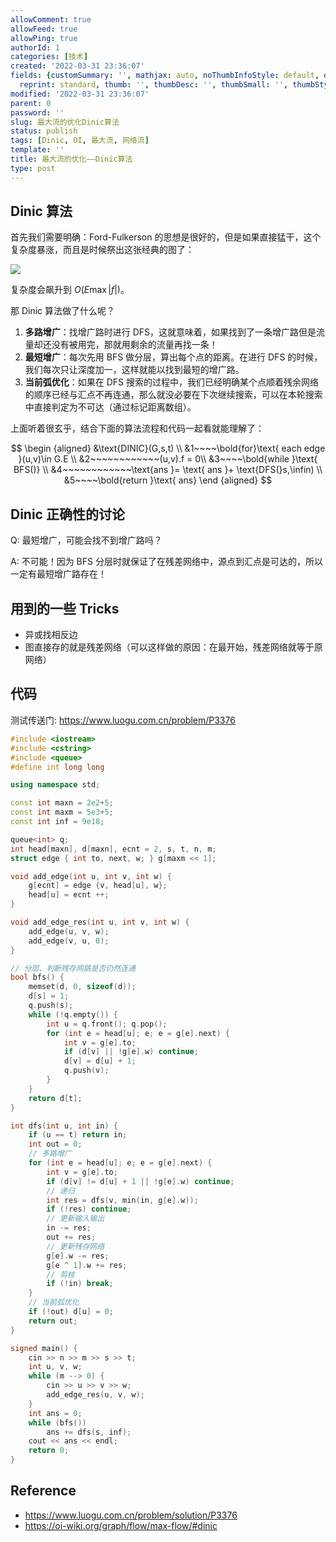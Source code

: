 ```yaml
---
allowComment: true
allowFeed: true
allowPing: true
authorId: 1
categories: [技术]
created: '2022-03-31 23:36:07'
fields: {customSummary: '', mathjax: auto, noThumbInfoStyle: default, outdatedNotice: 'no',
  reprint: standard, thumb: '', thumbDesc: '', thumbSmall: '', thumbStyle: default}
modified: '2022-03-31 23:36:07'
parent: 0
password: ''
slug: 最大流的优化Dinic算法
status: publish
tags: [Dinic, OI, 最大流, 网络流]
template: ''
title: 最大流的优化——Dinic算法
type: post
---
```

## Dinic 算法

首先我们需要明确：Ford-Fulkerson 的思想是很好的，但是如果直接猛干，这个复杂度暴涨，而且是时候祭出这张经典的图了：

![](https://cdn.jsdelivr.net/gh/JeffersonQin/blog-asset@latest/usr/picgo/20220331233851.png)

复杂度会飙升到 $O(E\max |f|)$。

那 Dinic 算法做了什么呢？

1. **多路增广**：找增广路时进行 DFS，这就意味着，如果找到了一条增广路但是流量却还没有被用完，那就用剩余的流量再找一条！
2. **最短增广**：每次先用 BFS 做分层，算出每个点的距离。在进行 DFS 的时候，我们每次只让深度加一，这样就能以找到最短的增广路。
3. **当前弧优化**：如果在 DFS 搜索的过程中，我们已经明确某个点顺着残余网络的顺序已经与汇点不再连通，那么就没必要在下次继续搜索，可以在本轮搜索中直接判定为不可达（通过标记距离数组）。

上面听着很玄乎，结合下面的算法流程和代码一起看就能理解了：

$$
\begin {aligned}
&\text{DINIC}(G,s,t) \\
&1~~~~\bold{for}\text{ each edge }(u,v)\in G.E \\
&2~~~~~~~~~~~~(u,v).f = 0\\
&3~~~~\bold{while }\text{ BFS()} \\
&4~~~~~~~~~~~~\text{ans }= \text{ ans }+ \text{DFS(}s,\infin) \\
&5~~~~\bold{return }\text{ ans}
\end {aligned}
$$

## Dinic 正确性的讨论

Q: 最短增广，可能会找不到增广路吗？

A: 不可能！因为 BFS 分层时就保证了在残差网络中，源点到汇点是可达的，所以一定有最短增广路存在！

## 用到的一些 Tricks

* 异或找相反边
* 图直接存的就是残差网络（可以这样做的原因：在最开始，残差网络就等于原网络）

## 代码

测试传送门: https://www.luogu.com.cn/problem/P3376

```c++
#include <iostream>
#include <cstring>
#include <queue>
#define int long long

using namespace std;

const int maxn = 2e2+5;
const int maxm = 5e3+5;
const int inf = 9e18;

queue<int> q;
int head[maxn], d[maxn], ecnt = 2, s, t, n, m;
struct edge { int to, next, w; } g[maxm << 1];

void add_edge(int u, int v, int w) {
	g[ecnt] = edge {v, head[u], w};
	head[u] = ecnt ++;
}

void add_edge_res(int u, int v, int w) {
	add_edge(u, v, w);
	add_edge(v, u, 0);
}

// 分层、判断残存网路是否仍然连通
bool bfs() {
	memset(d, 0, sizeof(d));
	d[s] = 1;
	q.push(s);
	while (!q.empty()) {
		int u = q.front(); q.pop();
		for (int e = head[u]; e; e = g[e].next) {
			int v = g[e].to;
			if (d[v] || !g[e].w) continue;
			d[v] = d[u] + 1;
			q.push(v);
		}
	}
	return d[t];
}

int dfs(int u, int in) {
	if (u == t) return in;
	int out = 0;
	// 多路增广
	for (int e = head[u]; e; e = g[e].next) {
		int v = g[e].to;
		if (d[v] != d[u] + 1 || !g[e].w) continue;
		// 递归
		int res = dfs(v, min(in, g[e].w));
		if (!res) continue;
		// 更新输入输出
		in -= res;
		out += res;
		// 更新残存网络
		g[e].w -= res;
		g[e ^ 1].w += res;
		// 剪枝
		if (!in) break;
	}
	// 当前弧优化
	if (!out) d[u] = 0;
	return out;
}

signed main() {
	cin >> n >> m >> s >> t;
	int u, v, w;
	while (m --> 0) {
		cin >> u >> v >> w;
		add_edge_res(u, v, w);
	}
	int ans = 0;
	while (bfs())
		ans += dfs(s, inf);
	cout << ans << endl;
	return 0;
}
```

## Reference

* https://www.luogu.com.cn/problem/solution/P3376
* https://oi-wiki.org/graph/flow/max-flow/#dinic
